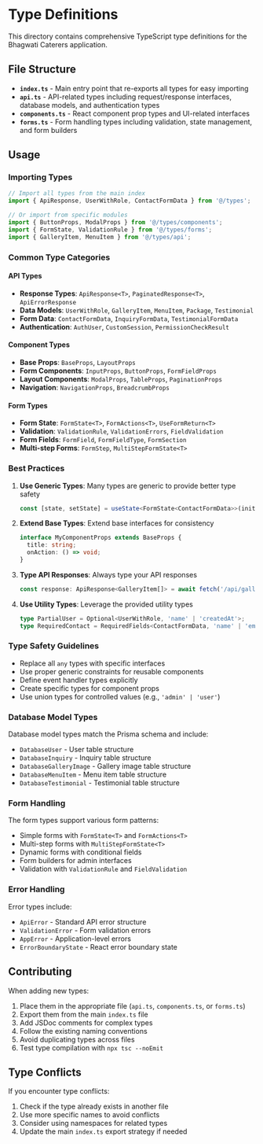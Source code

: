 # Type Definitions

This directory contains comprehensive TypeScript type definitions for the Bhagwati Caterers application.

## File Structure

- **`index.ts`** - Main entry point that re-exports all types for easy importing
- **`api.ts`** - API-related types including request/response interfaces, database models, and authentication types
- **`components.ts`** - React component prop types and UI-related interfaces
- **`forms.ts`** - Form handling types including validation, state management, and form builders

## Usage

### Importing Types

```typescript
// Import all types from the main index
import { ApiResponse, UserWithRole, ContactFormData } from '@/types';

// Or import from specific modules
import { ButtonProps, ModalProps } from '@/types/components';
import { FormState, ValidationRule } from '@/types/forms';
import { GalleryItem, MenuItem } from '@/types/api';
```

### Common Type Categories

#### API Types
- **Response Types**: `ApiResponse<T>`, `PaginatedResponse<T>`, `ApiErrorResponse`
- **Data Models**: `UserWithRole`, `GalleryItem`, `MenuItem`, `Package`, `Testimonial`
- **Form Data**: `ContactFormData`, `InquiryFormData`, `TestimonialFormData`
- **Authentication**: `AuthUser`, `CustomSession`, `PermissionCheckResult`

#### Component Types
- **Base Props**: `BaseProps`, `LayoutProps`
- **Form Components**: `InputProps`, `ButtonProps`, `FormFieldProps`
- **Layout Components**: `ModalProps`, `TableProps`, `PaginationProps`
- **Navigation**: `NavigationProps`, `BreadcrumbProps`

#### Form Types
- **Form State**: `FormState<T>`, `FormActions<T>`, `UseFormReturn<T>`
- **Validation**: `ValidationRule`, `ValidationErrors`, `FieldValidation`
- **Form Fields**: `FormField`, `FormFieldType`, `FormSection`
- **Multi-step Forms**: `FormStep`, `MultiStepFormState<T>`

### Best Practices

1. **Use Generic Types**: Many types are generic to provide better type safety
   ```typescript
   const [state, setState] = useState<FormState<ContactFormData>>(initialState);
   ```

2. **Extend Base Types**: Extend base interfaces for consistency
   ```typescript
   interface MyComponentProps extends BaseProps {
     title: string;
     onAction: () => void;
   }
   ```

3. **Type API Responses**: Always type your API responses
   ```typescript
   const response: ApiResponse<GalleryItem[]> = await fetch('/api/gallery');
   ```

4. **Use Utility Types**: Leverage the provided utility types
   ```typescript
   type PartialUser = Optional<UserWithRole, 'name' | 'createdAt'>;
   type RequiredContact = RequiredFields<ContactFormData, 'name' | 'email'>;
   ```

### Type Safety Guidelines

- Replace all `any` types with specific interfaces
- Use proper generic constraints for reusable components
- Define event handler types explicitly
- Create specific types for component props
- Use union types for controlled values (e.g., `'admin' | 'user'`)

### Database Model Types

Database model types match the Prisma schema and include:
- `DatabaseUser` - User table structure
- `DatabaseInquiry` - Inquiry table structure  
- `DatabaseGalleryImage` - Gallery image table structure
- `DatabaseMenuItem` - Menu item table structure
- `DatabaseTestimonial` - Testimonial table structure

### Form Handling

The form types support various form patterns:
- Simple forms with `FormState<T>` and `FormActions<T>`
- Multi-step forms with `MultiStepFormState<T>`
- Dynamic forms with conditional fields
- Form builders for admin interfaces
- Validation with `ValidationRule` and `FieldValidation`

### Error Handling

Error types include:
- `ApiError` - Standard API error structure
- `ValidationError` - Form validation errors
- `AppError` - Application-level errors
- `ErrorBoundaryState` - React error boundary state

## Contributing

When adding new types:

1. Place them in the appropriate file (`api.ts`, `components.ts`, or `forms.ts`)
2. Export them from the main `index.ts` file
3. Add JSDoc comments for complex types
4. Follow the existing naming conventions
5. Avoid duplicating types across files
6. Test type compilation with `npx tsc --noEmit`

## Type Conflicts

If you encounter type conflicts:

1. Check if the type already exists in another file
2. Use more specific names to avoid conflicts
3. Consider using namespaces for related types
4. Update the main `index.ts` export strategy if needed